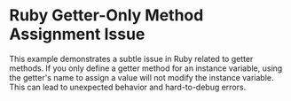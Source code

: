 # Ruby Getter-Only Method Assignment Issue

This example demonstrates a subtle issue in Ruby related to getter methods.  If you only define a getter method for an instance variable, using the getter's name to assign a value will not modify the instance variable. This can lead to unexpected behavior and hard-to-debug errors.